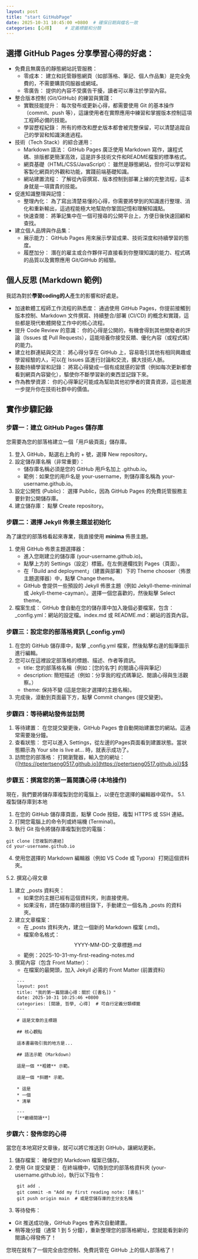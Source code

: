 ```yaml
---
layout: post
title: "start GitHubPage"
date: 2025-10-31 10:45:00 +0800  # 確保日期與檔名一致
categories: [心得]     # 定義標籤和分類
---
```


## 選擇 GitHub Pages 分享學習心得的好處：
* 免費且無廣告的靜態網站託管服務：
    * 零成本： 建立和託管靜態網頁（如部落格、筆記、個人作品集）是完全免費的，不需要購買伺服器或網域。
    * 零廣告： 提供的內容不受廣告干擾，讀者可以專注於學習內容。
* 整合版本控制 (Git/GitHub) 的練習與實踐：
    * 實戰技能提升： 每次發布或更新心得，都需要使用 Git 的基本操作（commit、push 等），這讓使用者在實際應用中練習和掌握版本控制這項工程師必備的技能。
    * 學習歷程紀錄： 所有的修改和歷史版本都會被完整保留，可以清楚追蹤自己的學習和知識演進過程。
* 技術（Tech Stack）的綜合運用：
    * Markdown 語法： GitHub Pages 廣泛使用 Markdown 寫作，讓程式碼、排版都更簡潔高效，這是許多技術文件和README檔案的標準格式。
    * 網頁基礎（HTML/CSS/JavaScript）： 雖然是靜態網站，但你可以學習和客製化網頁的外觀和功能，實踐前端基礎知識。
    * 網站建置流程： 了解從內容撰寫、版本控制到部署上線的完整流程，這本身就是一項寶貴的技能。
* 促進知識整理與記憶：
    * 整理內化： 為了寫出清楚易懂的心得，你需要將學到的知識進行整理、消化和重新輸出，這過程能極大地幫助你鞏固記憶和理解知識點。
    * 快速查閱： 將筆記集中在一個可搜尋的公開平台上，方便日後快速回顧和查找。
* 建立個人品牌與作品集：
    * 展示能力： GitHub Pages 用來展示學習成果、技術深度和持續學習的態度。
    * 履歷加分： 潛在的雇主或合作夥伴可直接看到你整理知識的能力、程式碼的品質以及實際應用 Git/GitHub 的經驗。

## 個人反思 (Markdown 範例)

我認為對於**學習coding的人**產生的影響和好處是。
* 加速軟體工程師工作流程的熟悉度： 通過使用 GitHub Pages，你提前接觸到版本控制、Markdown 文件撰寫、持續整合/部署 (CI/CD) 的概念和實踐，這些都是現代軟體開發工作中的核心流程。
* 提升 Code Review 的意識： 你的心得是公開的，有機會得到其他開發者的評論（Issues 或 Pull Requests），這能培養你接受反饋、優化內容（或程式碼）的能力。
* 建立社群連結與交流： 將心得分享在 GitHub 上，容易吸引其他有相同興趣或學習經驗的人，可以在 Issues 區進行討論和交流，擴大技術人脈。
* 鼓勵持續學習和記錄： 將寫心得變成一個有成就感的習慣（例如每次更新都會看到網頁內容變化），驅使你不斷學習新的東西並記錄下來。
* 作為教學資源： 你的心得筆記可能成為幫助其他初學者的寶貴資源，這也能進一步提升你在技術社群中的價值。

## 實作步驟記錄

### 步驟一：建立 GitHub Pages 儲存庫
您需要為您的部落格建立一個「用戶級頁面」儲存庫。
1. 登入 GitHub，點選右上角的 + 號，選擇 New repository。
2. 設定儲存庫名稱（非常重要）：
    * 儲存庫名稱必須是您的 GitHub 用戶名加上 .github.io。
    * 範例：如果您的用戶名是 your-username，則儲存庫名稱為 your-username.github.io。
3. 設定公開性 (Public)： 選擇 Public，因為 GitHub Pages 的免費託管服務主要針對公開儲存庫。
4. 建立儲存庫： 點擊 Create repository。

### 步驟二：選擇 Jekyll 佈景主題並初始化
為了讓您的部落格看起來專業，我直接使用 **minima** 佈景主題。
1. 使用 GitHub 佈景主題選擇器：
    * 進入您剛建立的儲存庫 (your-username.github.io)。
    * 點擊上方的 Settings（設定）標籤。在左側邊欄找到 Pages（頁面）。
    * 在「Build and deployment」（建置與部署）下的 Theme chooser（佈景主題選擇器）中，點擊 Change theme。
    * GitHub 會提供一些預設的 Jekyll 佈景主題（例如 Jekyll-theme-minimal 或 Jekyll-theme-cayman）。選擇一個您喜歡的，然後點擊 Select theme。
2. 檔案生成： GitHub 會自動在您的儲存庫中加入幾個必要檔案，包含：_config.yml：網站的設定檔。index.md 或 README.md：網站的首頁內容。

### 步驟三：設定您的部落格資訊 (_config.yml)
1. 在您的 GitHub 儲存庫中，點擊 _config.yml 檔案，然後點擊右邊的鉛筆圖示進行編輯。
2. 您可以在這裡設定部落格的標題、描述、作者等資訊。
    * title: 您的部落格名稱（例如：[您的名字] 的閱讀心得與筆記）
    * description: 簡短描述（例如：分享我的程式碼筆記、閱讀心得與生活觀察。）
    * theme: 保持不變 (這是您剛才選擇的主題名稱)。
3. 完成後，滾動到頁面最下方，點擊 Commit changes (提交變更)。

### 步驟四：等待網站發佈並訪問
1. 等待建置： 在您提交變更後，GitHub Pages 會自動開始建置您的網站。這通常需要幾分鐘。
2. 查看狀態： 您可以進入 Settings，從左邊的Pages頁面看到建置狀態。當狀態顯示為 Your site is live at... 時，就表示成功了。
3. 訪問您的部落格： 打開瀏覽器，輸入您的網址：{[https://petertseng0517.github.io](https://petertseng0517.github.io)}$$

### 步驟五：撰寫您的第一篇閱讀心得 (本地操作)
現在，我們要將儲存庫複製到您的電腦上，以便在您選擇的編輯器中寫作。
5.1. 複製儲存庫到本地
1. 在您的 GitHub 儲存庫頁面，點擊 Code 按鈕，複製 HTTPS 或 SSH 連結。
2. 打開您電腦上的命令列或終端機 (Terminal)。
3. 執行 Git 指令將儲存庫複製到您的電腦：
```
git clone [您複製的連結]
cd your-username.github.io
```

4. 使用您選擇的 Markdown 編輯器（例如 VS Code 或 Typora）打開這個資料夾。

5.2. 撰寫心得文章
1. 建立 _posts 資料夾：
    * 如果您的主題已經有這個資料夾，則直接使用。
    * 如果沒有，請在儲存庫的根目錄下，手動建立一個名為 _posts 的資料夾。
2. 建立文章檔案：
    * 在 _posts 資料夾內，建立一個新的 Markdown 檔案 (.md)。
    * 檔案命名格式：
     $$\text{YYYY-MM-DD-文章標題.md}$$
    * 範例：2025-10-31-my-first-reading-notes.md
3. 撰寫內容（包含 Front Matter）：
    * 在檔案的最開頭，加入 Jekyll 必需的 Front Matter (前置資料)
```
    ---
    layout: post
    title: "我的第一篇閱讀心得：關於《[書名]》"
    date: 2025-10-31 10:25:46 +0800
    categories: [閱讀, 哲學, 心得]  # 可自行定義分類標籤
    ---

    # 這是文章的主標題

    ## 核心觀點

    這本書最吸引我的地方是...

    ## 語法示範 (Markdown)

    這是一個 **粗體** 示範。

    這是一個 *斜體* 示範。

    * 這是
    * 一個
    * 清單

    ---
    [**繼續閱讀**]
```   

### 步驟六：發佈您的心得
當您在本地寫好文章後，就可以將它推送到 GitHub，讓網站更新。
1. 儲存檔案： 確保您的 Markdown 檔案已儲存。
2. 使用 Git 提交變更： 在終端機中，切換到您的部落格資料夾 (your-username.github.io)，執行以下指令：
```
    git add .
    git commit -m "Add my first reading note: [書名]"
    git push origin main  # 或是您儲存庫的主分支名稱
```

3. 等待發佈：
* Git 推送成功後，GitHub Pages 會再次自動建置。
* 稍等幾分鐘（通常 1 到 5 分鐘），重新整理您的部落格網址，您就能看到新的閱讀心得發佈了！

您現在就有了一個完全由您控制、免費託管在 GitHub 上的個人部落格了！